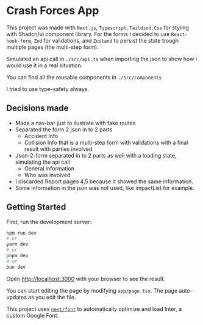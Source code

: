 # Crash Forces App
This project was made with `Next.js`, `Typescript`, `Taildind.Css` for styling with Shadcn/ui component library. 
For the forms I decided to use `React-hook-form`, `Zod` for validations, and `Zustand` to persist the state trough multiple pages (the multi-step form).

Simulated an api call in `./src/api.ts` when importing the json to show how i would use it in a real situation.

You can find all the reusable components in `./src/components`

I tried to use type-safety always.

## Decisions made

* Made a nav-bar just to ilustrate with fake routes
* Separated the form 2 json in to 2 parts
    * Accident Info
    * Collision Info that is a multi-step form with validations with a final result with parties involved
* Json-2-form separated in to 2 parts as well with a loading state, simulating the api call
    * General information
    * Who was involved
* I discarded Report pages 4,5 because it showed the same information. 
* Some information in the json was not used, like impactList for example.


## Getting Started

First, run the development server:

```bash
npm run dev
# or
yarn dev
# or
pnpm dev
# or
bun dev
```

Open [http://localhost:3000](http://localhost:3000) with your browser to see the result.

You can start editing the page by modifying `app/page.tsx`. The page auto-updates as you edit the file.

This project uses [`next/font`](https://nextjs.org/docs/basic-features/font-optimization) to automatically optimize and load Inter, a custom Google Font.
